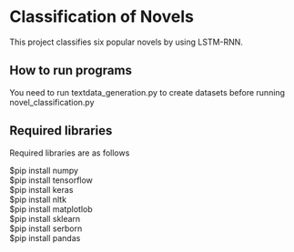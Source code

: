 Classification of Novels
====

This project classifies six popular novels by using LSTM-RNN.

## How to run programs
You need to run textdata_generation.py to create datasets before running novel_classification.py

## Required libraries
Required libraries are as follows

$pip install numpy  
$pip install tensorflow  
$pip install keras  
$pip install nltk  
$pip install matplotlob  
$pip install sklearn  
$pip install serborn  
$pip install pandas  
